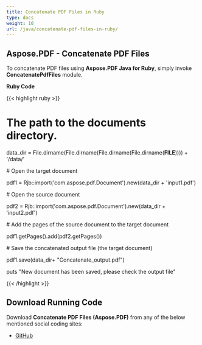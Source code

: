 ```yaml
---
title: Concatenate PDF Files in Ruby
type: docs
weight: 10
url: /java/concatenate-pdf-files-in-ruby/
---
```


## **Aspose.PDF - Concatenate PDF Files**
To concatenate PDF files using **Aspose.PDF Java for Ruby**, simply invoke **ConcatenatePdfFiles** module.

**Ruby Code**

{{< highlight ruby >}}

 # The path to the documents directory.

data_dir = File.dirname(File.dirname(File.dirname(File.dirname(__FILE__)))) + '/data/'



\# Open the target document

pdf1 = Rjb::import('com.aspose.pdf.Document').new(data_dir + 'input1.pdf')

\# Open the source document

pdf2 = Rjb::import('com.aspose.pdf.Document').new(data_dir + 'input2.pdf')

\# Add the pages of the source document to the target document

pdf1.getPages().add(pdf2.getPages())

\# Save the concatenated output file (the target document)

pdf1.save(data_dir+ "Concatenate_output.pdf")

puts "New document has been saved, please check the output file"


{{< /highlight >}}
## **Download Running Code**
Download **Concatenate PDF Files (Aspose.PDF)** from any of the below mentioned social coding sites:

- [GitHub](https://github.com/aspose-pdf/Aspose.PDF-for-Java/tree/master/Plugins/Aspose_Pdf_Java_for_Ruby/lib/asposepdfjava/Pages/concatenatepdffiles.rb)
